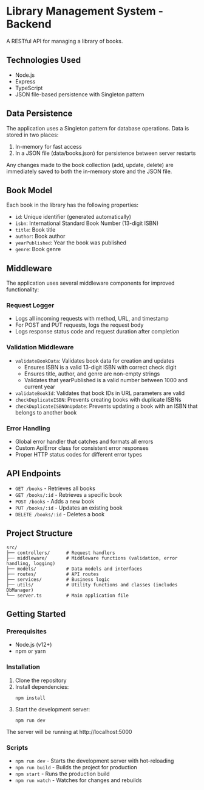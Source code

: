 # Library Management System - Backend

A RESTful API for managing a library of books.

## Technologies Used

- Node.js
- Express
- TypeScript
- JSON file-based persistence with Singleton pattern

## Data Persistence

The application uses a Singleton pattern for database operations. Data is stored in two places:
1. In-memory for fast access
2. In a JSON file (data/books.json) for persistence between server restarts

Any changes made to the book collection (add, update, delete) are immediately saved to both the in-memory store and the JSON file.

## Book Model

Each book in the library has the following properties:

- `id`: Unique identifier (generated automatically)
- `isbn`: International Standard Book Number (13-digit ISBN)
- `title`: Book title
- `author`: Book author
- `yearPublished`: Year the book was published
- `genre`: Book genre

## Middleware

The application uses several middleware components for improved functionality:

### Request Logger
- Logs all incoming requests with method, URL, and timestamp
- For POST and PUT requests, logs the request body
- Logs response status code and request duration after completion

### Validation Middleware
- `validateBookData`: Validates book data for creation and updates
  - Ensures ISBN is a valid 13-digit ISBN with correct check digit
  - Ensures title, author, and genre are non-empty strings
  - Validates that yearPublished is a valid number between 1000 and current year
- `validateBookId`: Validates that book IDs in URL parameters are valid
- `checkDuplicateISBN`: Prevents creating books with duplicate ISBNs
- `checkDuplicateISBNOnUpdate`: Prevents updating a book with an ISBN that belongs to another book

### Error Handling
- Global error handler that catches and formats all errors
- Custom ApiError class for consistent error responses
- Proper HTTP status codes for different error types

## API Endpoints

- `GET /books` - Retrieves all books
- `GET /books/:id` - Retrieves a specific book
- `POST /books` - Adds a new book
- `PUT /books/:id` - Updates an existing book
- `DELETE /books/:id` - Deletes a book

## Project Structure

```
src/
├── controllers/      # Request handlers
├── middleware/       # Middleware functions (validation, error handling, logging)
├── models/           # Data models and interfaces
├── routes/           # API routes
├── services/         # Business logic
├── utils/            # Utility functions and classes (includes DbManager)
└── server.ts         # Main application file
```

## Getting Started

### Prerequisites

- Node.js (v12+)
- npm or yarn

### Installation

1. Clone the repository
2. Install dependencies:
   ```
   npm install
   ```
3. Start the development server:
   ```
   npm run dev
   ```

The server will be running at http://localhost:5000

### Scripts

- `npm run dev` - Starts the development server with hot-reloading
- `npm run build` - Builds the project for production
- `npm start` - Runs the production build
- `npm run watch` - Watches for changes and rebuilds 
